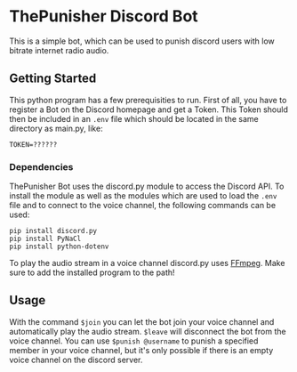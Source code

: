 # ThePunisher Discord Bot

This is a simple bot, which can be used to punish discord users with low bitrate internet radio audio.

## Getting Started

This python program has a few prerequisities to run.
First of all, you have to register a Bot on the Discord homepage and get a Token.
This Token should then be included in an `.env` file which should be located in the same directory as main.py, like:
```
TOKEN=??????
```

### Dependencies

ThePunisher Bot uses the discord.py module to access the Discord API. To install the module as well as the modules which are used to load the `.env` file and to connect to the voice channel, the following commands can be used:
```
pip install discord.py
pip install PyNaCl
pip install python-dotenv
```

To play the audio stream in a voice channel discord.py uses [FFmpeg](https://www.ffmpeg.org/). Make sure to add the installed program to the path!

## Usage 

With the command `$join` you can let the bot join your voice channel and automatically play the audio stream.
`$leave` will disconnect the bot from the voice channel.
You can use `$punish @username` to punish a specified member in your voice channel, but it's only possible if there is an empty voice channel on the discord server.